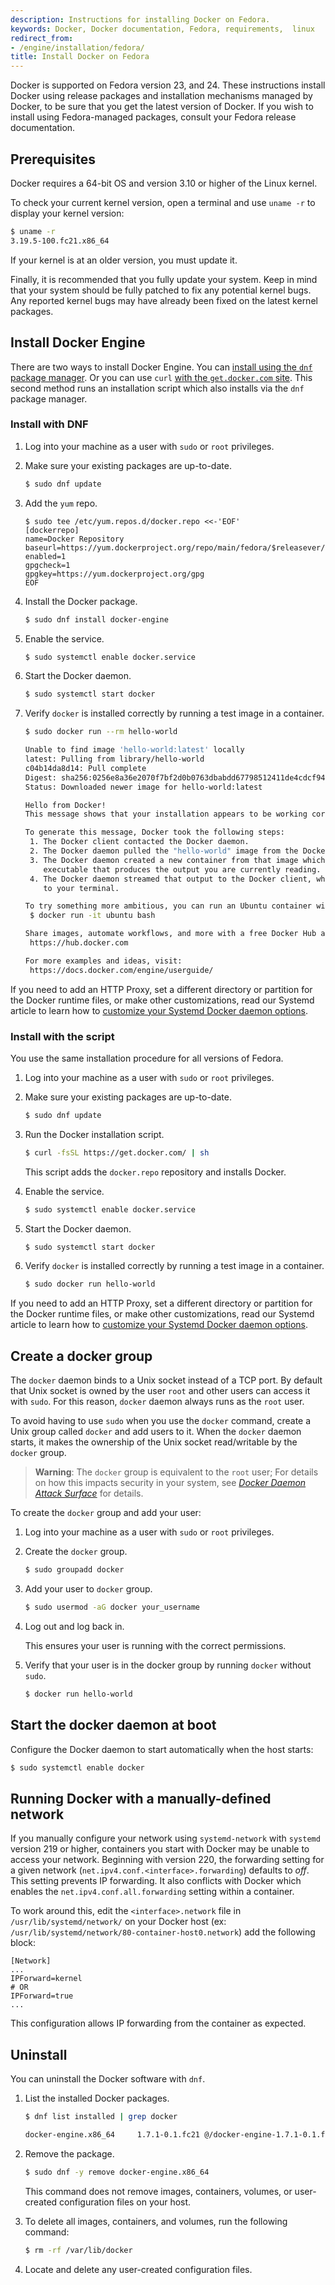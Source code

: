 ```yaml
---
description: Instructions for installing Docker on Fedora.
keywords: Docker, Docker documentation, Fedora, requirements,  linux
redirect_from:
- /engine/installation/fedora/
title: Install Docker on Fedora
---
```


Docker is supported on Fedora version 23, and 24. These instructions install
Docker using release packages and installation mechanisms managed by Docker, to
be sure that you get the latest version of Docker. If you wish to install using
Fedora-managed packages, consult your Fedora release documentation.

## Prerequisites

Docker requires a 64-bit OS and version 3.10 or higher of the Linux kernel.

To check your current kernel version, open a terminal and use `uname -r` to
display your kernel version:

```bash
$ uname -r
3.19.5-100.fc21.x86_64
```

If your kernel is at an older version, you must update it.

Finally, it is recommended that you fully update your system. Keep in mind
that your system should be fully patched to fix any potential kernel bugs.
Any reported kernel bugs may have already been fixed on the latest kernel
packages.

## Install Docker Engine

There are two ways to install Docker Engine.  You can [install using the `dnf`
package manager](#install-with-dnf). Or you can use `curl` [with the  `get.docker.com`
site](#install-with-the-script). This second method runs an installation script
which also installs via the `dnf` package manager.

### Install with DNF

1.  Log into your machine as a user with `sudo` or `root` privileges.

2.  Make sure your existing packages are up-to-date.

    ```bash
    $ sudo dnf update
    ```

3.  Add the `yum` repo.

    ```none
    $ sudo tee /etc/yum.repos.d/docker.repo <<-'EOF'
    [dockerrepo]
    name=Docker Repository
    baseurl=https://yum.dockerproject.org/repo/main/fedora/$releasever/
    enabled=1
    gpgcheck=1
    gpgkey=https://yum.dockerproject.org/gpg
    EOF
    ```

4.  Install the Docker package.

    ```bash
    $ sudo dnf install docker-engine
    ```

5.  Enable the service.

    ```bash
    $ sudo systemctl enable docker.service
    ```

6.  Start the Docker daemon.

    ```bash
    $ sudo systemctl start docker
    ```

7.  Verify `docker` is installed correctly by running a test image in a container.

    ```bash
    $ sudo docker run --rm hello-world

    Unable to find image 'hello-world:latest' locally
    latest: Pulling from library/hello-world
    c04b14da8d14: Pull complete
    Digest: sha256:0256e8a36e2070f7bf2d0b0763dbabdd67798512411de4cdcf9431a1feb60fd9
    Status: Downloaded newer image for hello-world:latest

    Hello from Docker!
    This message shows that your installation appears to be working correctly.

    To generate this message, Docker took the following steps:
     1. The Docker client contacted the Docker daemon.
     2. The Docker daemon pulled the "hello-world" image from the Docker Hub.
     3. The Docker daemon created a new container from that image which runs the
        executable that produces the output you are currently reading.
     4. The Docker daemon streamed that output to the Docker client, which sent it
        to your terminal.

    To try something more ambitious, you can run an Ubuntu container with:
     $ docker run -it ubuntu bash

    Share images, automate workflows, and more with a free Docker Hub account:
     https://hub.docker.com

    For more examples and ideas, visit:
     https://docs.docker.com/engine/userguide/
    ```

If you need to add an HTTP Proxy, set a different directory or partition for the
Docker runtime files, or make other customizations, read our Systemd article to
learn how to [customize your Systemd Docker daemon options](../../admin/systemd.md).

### Install with the script

You use the same installation procedure for all versions of Fedora.

1.  Log into your machine as a user with `sudo` or `root` privileges.

2.  Make sure your existing packages are up-to-date.

    ```bash
    $ sudo dnf update
    ```

3.  Run the Docker installation script.

    ```bash
    $ curl -fsSL https://get.docker.com/ | sh
    ```

    This script adds the `docker.repo` repository and installs Docker.

4.  Enable the service.

    ```bash
    $ sudo systemctl enable docker.service
    ```

5.  Start the Docker daemon.

    ```bash
    $ sudo systemctl start docker
    ```

6.  Verify `docker` is installed correctly by running a test image in a container.

    ```bash
    $ sudo docker run hello-world
    ```

If you need to add an HTTP Proxy, set a different directory or partition for the
Docker runtime files, or make other customizations, read our Systemd article to
learn how to [customize your Systemd Docker daemon options](../../admin/systemd.md).

## Create a docker group

The `docker` daemon binds to a Unix socket instead of a TCP port. By default
that Unix socket is owned by the user `root` and other users can access it with
`sudo`. For this reason, `docker` daemon always runs as the `root` user.

To avoid having to use `sudo` when you use the `docker` command, create a Unix
group called `docker` and add users to it. When the `docker` daemon starts, it
makes the ownership of the Unix socket read/writable by the `docker` group.

>**Warning**: The `docker` group is equivalent to the `root` user; For details
>on how this impacts security in your system, see [*Docker Daemon Attack
>Surface*](../../security/security.md#docker-daemon-attack-surface) for details.

To create the `docker` group and add your user:

1.  Log into your machine as a user with `sudo` or `root` privileges.

2.  Create the `docker` group.

    ```bash
    $ sudo groupadd docker
    ```

3.  Add your user to `docker` group.

    ```bash
    $ sudo usermod -aG docker your_username
    ```

4.  Log out and log back in.

    This ensures your user is running with the correct permissions.

5.  Verify that your user is in the docker group by running `docker` without `sudo`.

    ```bash
    $ docker run hello-world
    ```

## Start the docker daemon at boot

Configure the Docker daemon to start automatically when the host starts:

```bash
$ sudo systemctl enable docker
```

## Running Docker with a manually-defined network

If you manually configure your network using `systemd-network` with `systemd` version 219 or higher, containers you start with Docker may be unable to access your network.
Beginning with version 220, the forwarding setting for a given network (`net.ipv4.conf.<interface>.forwarding`) defaults to *off*. This setting prevents IP forwarding. It also conflicts with Docker which enables the `net.ipv4.conf.all.forwarding` setting within a container.

To work around this, edit the `<interface>.network` file in
`/usr/lib/systemd/network/` on your Docker host  (ex: `/usr/lib/systemd/network/80-container-host0.network`) add the following block:

```none
[Network]
...
IPForward=kernel
# OR
IPForward=true
...
```

This configuration allows IP forwarding from the container as expected.

## Uninstall

You can uninstall the Docker software with `dnf`.

1.  List the installed Docker packages.

    ```bash
    $ dnf list installed | grep docker

    docker-engine.x86_64     1.7.1-0.1.fc21 @/docker-engine-1.7.1-0.1.fc21.el7.x86_64
    ```

2.  Remove the package.

    ```bash
    $ sudo dnf -y remove docker-engine.x86_64
    ```

    This command does not remove images, containers, volumes, or user-created
    configuration files on your host.

3.  To delete all images, containers, and volumes, run the following command:

    ```bash
    $ rm -rf /var/lib/docker
    ```

4.  Locate and delete any user-created configuration files.
